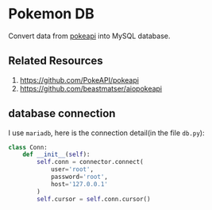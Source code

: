 # Pokemon DB

Convert data from [pokeapi](https://github.com/PokeAPI/pokeapi) into MySQL database.

## Related Resources

1. https://github.com/PokeAPI/pokeapi
2. https://github.com/beastmatser/aiopokeapi

## database connection

I use `mariadb`, here is the connection detail(in the file `db.py`):

``` python
class Conn:
    def __init__(self):
        self.conn = connector.connect(
            user='root',
            password='root',
            host='127.0.0.1'
        )
        self.cursor = self.conn.cursor()
```

